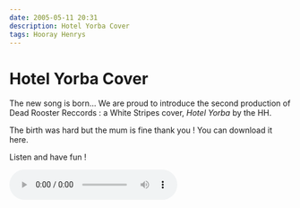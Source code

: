 ```yaml
---
date: 2005-05-11 20:31
description: Hotel Yorba Cover
tags: Hooray Henrys
---
```


# Hotel Yorba Cover

The new song is born… We are proud to introduce the second production of Dead Rooster Reccords : a White Stripes cover, _Hotel Yorba_ by the HH.

The birth was hard but the mum is fine thank you !
You can download it here.

Listen and have fun !

<audio controls>
  <source src="/assets/audio/hoorayhenrys-hotelyorba.mp3" type="audio/mpeg">
  Your browser does not support the audio element.
</audio>
